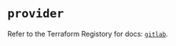 # `provider`

Refer to the Terraform Registory for docs: [`gitlab`](https://registry.terraform.io/providers/gitlabhq/gitlab/16.4.0/docs).
